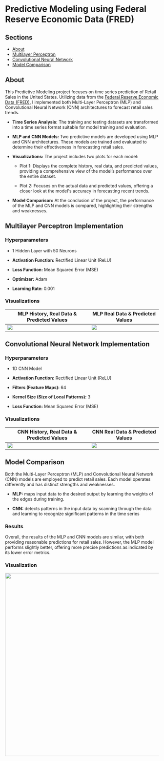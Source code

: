 # Predictive Modeling using Federal Reserve Economic Data (FRED)

## Sections

- [About](#about)
- [Multilayer Perceptron](#mlp)
- [Convolutional Neural Network](#cnn)
- [Model Comparison](#comparison)

## About <a id="about"></a>

This Predictive Modeling project focuses on time series prediction of Retail Sales in the United States. 
Utilizing data from the [Federal Reserve Economic Data (FRED)](https://fred.stlouisfed.org/graph/fredgraph.csv?bgcolor=%23e1e9f0&chart_type=line&drp=0&fo=open%20sans&graph_bgcolor=%23ffffff&height=450&mode=fred&recession_bars=on&txtcolor=%23444444&ts=12&tts=12&width=1318&nt=0&thu=0&trc=0&show_legend=yes&show_axis_titles=yes&show_tooltip=yes&id=RSXFSN&scale=left&cosd=1992-01-01&coed=2023-03-01&line_color=%234572a7&link_values=false&line_style=solid&mark_type=none&mw=3&lw=2&ost=-99999&oet=99999&mma=0&fml=a&fq=Monthly&fam=avg&fgst=lin&fgsnd=2020-02-01&line_index=1&transformation=lin&vintage_date=2023-05-06&revision_date=2023-05-06&nd=1992-01-01), I implemented both Multi-Layer Perceptron (MLP) and Convolutional Neural Network (CNN) architectures to forecast retail sales trends.

- **Time Series Analysis:** The training and testing datasets are transformed into a time series format suitable for model training and evaluation.

- **MLP and CNN Models:** Two predictive models are developed using MLP and CNN architectures. These models are trained and evaluated to determine their effectiveness in forecasting retail sales.

- **Visualizations:** The project includes two plots for each model:

  - Plot 1: Displays the complete history, real data, and predicted values, providing a comprehensive view of the model’s performance over the entire dataset.

  - Plot 2: Focuses on the actual data and predicted values, offering a closer look at the model's accuracy in forecasting recent trends.

- **Model Comparison:** At the conclusion of the project, the performance of the MLP and CNN models is compared, highlighting their strengths and weaknesses.

## Multilayer Perceptron Implementation <a id="mlp"></a>

### Hyperparameters

- 1 Hidden Layer with 50 Neurons

- **Activation Function:** Rectified Linear Unit (ReLU) 

- **Loss Function:** Mean Squared Error (MSE)

- **Optimizer:** Adam

- **Learning Rate:** 0.001

### Visualizations

| MLP History, Real Data & Predicted Values | MLP Real Data & Predicted Values |
| -------- | ------- |
| <img src="https://github.com/user-attachments/assets/9c058820-9444-44ed-87fb-31ee5f21972d" /> | <img src="https://github.com/user-attachments/assets/8058970c-c0e3-46db-a898-42b4f49e7d6b" /> |


## Convolutional Neural Network Implementation <a id="cnn"></a>

### Hyperparameters

- 1D CNN Model

- **Activation Function:** Rectified Linear Unit (ReLU)

- **Filters (Feature Maps):** 64

- **Kernel Size (Size of Local Patterns):** 3

- **Loss Function:** Mean Squared Error (MSE)

### Visualizations

| CNN History, Real Data & Predicted Values | CNN Real Data & Predicted Values |
| -------- | ------- |
| <img src="https://github.com/user-attachments/assets/3c5e2bdb-9826-4981-ba8d-574203bc8d71" /> | <img src="https://github.com/user-attachments/assets/8f16d903-cc69-4d11-acbe-87a4ed2fcee9" /> |


## Model Comparison <a id="comparison"></a>

Both the Multi-Layer Perceptron (MLP) and Convolutional Neural Network (CNN) models are employed to predict retail sales. Each model operates differently and has distinct strengths and weaknesses.

- **MLP:** maps input data to the desired output by learning the weights of the edges during training.

- **CNN:** detects patterns in the input data by scanning through the data and learning to recognize significant patterns in the time series

### Results

Overall, the results of the MLP and CNN models are similar, with both providing reasonable predictions for retail sales. However, the MLP model performs slightly better, offering more precise predictions as indicated by its lower error metrics.

### Visualization

<img src="https://github.com/user-attachments/assets/cec247a5-56e2-4df7-9d45-32a8d7ec4cdd" width=600 />
